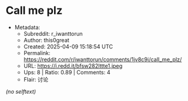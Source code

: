 # Call me plz

- Metadata:
  - Subreddit: r_iwanttorun
  - Author: this0great
  - Created: 2025-04-09 15:18:54 UTC
  - Permalink: https://reddit.com/r/iwanttorun/comments/1jv8c9i/call_me_plz/
  - URL: https://i.redd.it/bfsw282lttte1.jpeg
  - Ups: 8 | Ratio: 0.89 | Comments: 4
  - Flair: 讨论

_(no selftext)_
